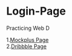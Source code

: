 # Login-Page
Practicing Web D

1.[Mockplus Page](https://dujalsawarkar.github.io/Login-Page/HTML/mockplus.html)<br>
2.[Dribbble Page](https://dujalsawarkar.github.io/Login-Page/HTML/dribbble.html)
